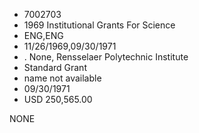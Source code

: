 * 7002703
* 1969 Institutional Grants For Science
* ENG,ENG
* 11/26/1969,09/30/1971
*  . None, Rensselaer Polytechnic Institute
* Standard Grant
*   name not available
* 09/30/1971
* USD 250,565.00

NONE